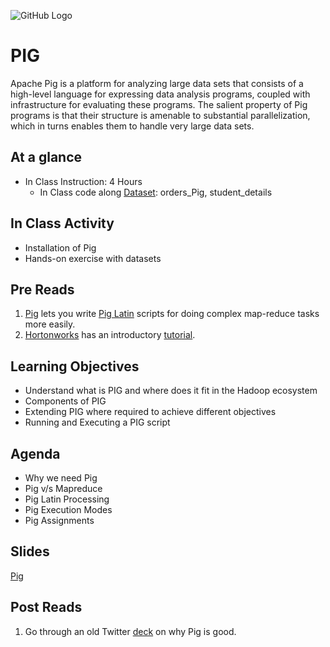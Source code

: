![GitHub Logo](https://s3.ap-south-1.amazonaws.com/greyatom-social/GreyAtom-logo.png)

# PIG

Apache Pig is a platform for analyzing large data sets that consists of a high-level language for expressing data analysis programs, coupled with infrastructure for evaluating these programs. The salient property of Pig programs is that their structure is amenable to substantial parallelization, which in turns enables them to handle very large data sets. 


## At a glance
* In Class Instruction: 4 Hours
  * In Class code along [Dataset](https://github.com/commit-live-students/big_data_pig_in_class/tree/master/data): orders_Pig, student_details
  
  
## In Class Activity

* Installation of Pig
* Hands-on exercise with datasets


## Pre Reads

1. [Pig](http://pig.apache.org/) lets you write [Pig Latin](http://pig.apache.org/docs/r0.7.0/piglatin_ref2.html) scripts for doing complex map-reduce tasks more easily.
2. [Hortonworks](https://hortonworks.com/) has an introductory [tutorial](https://hortonworks.com/tutorial/how-to-process-data-with-apache-pig/).

## Learning Objectives

- Understand what is PIG and where does it fit in the Hadoop ecosystem
- Components of PIG
- Extending PIG where required to achieve different objectives
- Running and Executing a PIG script

## Agenda
- Why we need Pig
- Pig v/s Mapreduce
- Pig Latin Processing
- Pig Execution Modes
- Pig Assignments

## Slides
[Pig](https://github.com/commit-live-students/big_data_pig_in_class/blob/master/notebooks/Hadoop_Day-5-%20Pig.pdf)


## Post Reads
1. Go through an old Twitter [deck](https://www.slideshare.net/kevinweil/hadoop-pig-and-twitter-nosql-east-2009) on why Pig is good.
